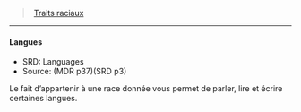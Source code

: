 ﻿---
!Generic
Id: races_hd.md#langues
ParentLink: races_hd.md#traits-raciaux
Name: Langues
ParentName: Traits raciaux
NameLevel: 4
AltName: Languages
Source: (MDR p37)(SRD p3)
Attributes: {}
---
> [Traits raciaux](hd_races_traits_raciaux.md)

---

#### Langues

- SRD: Languages
- Source: (MDR p37)(SRD p3)

Le fait d’appartenir à une race donnée vous permet de parler, lire et écrire certaines langues.

